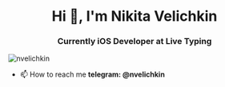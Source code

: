 <h1 align="center">Hi 👋, I'm Nikita Velichkin</h1>
<h3 align="center">Currently iOS Developer at Live Typing</h3>

<p align="left"> <img src="https://komarev.com/ghpvc/?username=nvelichkin" alt="nvelichkin" /> </p>

- 📫 How to reach me **telegram: @nvelichkin**
